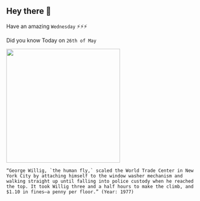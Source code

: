## Hey there 👋
Have an amazing `Wednesday` ⚡⚡⚡

Did you know Today on `26th of May`
 
 [<img src="https://www.nydailynews.com/resizer/yBxMUsjKotmtWOCw3IafUN56-IQ=/1200x0/top/arc-anglerfish-arc2-prod-tronc.s3.amazonaws.com/public/3IFAGC4IPUPOH3NDNTUZKWXXYE.jpg" width="300" />](https://en.wikipedia.org/wiki/George_Willig) 
 ```
“George Willig, `the human fly,` scaled the World Trade Center in New York City by attaching himself to the window washer mechanism and walking straight up until falling into police custody when he reached the top. It took Willig three and a half hours to make the climb, and $1.10 in fines—a penny per floor.” (Year: 1977)
```
